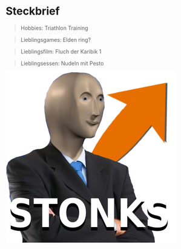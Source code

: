 # **Steckbrief**


>Hobbies: Triathlon Training

>Lieblingsgames: Elden ring?

>Lieblingsfilm: Fluch der Karibik 1

>Lieblingsessen: Nudeln mit Pesto








![](./images/Stonks.png)